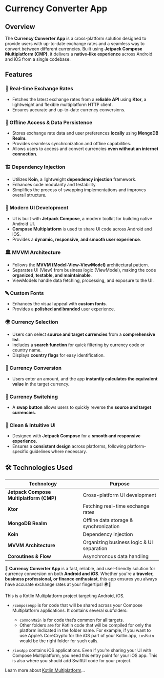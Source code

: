 # Currency Converter App

## Overview
The **Currency Converter App** is a cross-platform solution designed to provide users with up-to-date exchange rates and a seamless way to convert between different currencies. Built using **Jetpack Compose Multiplatform (CMP)**, it delivers a **native-like experience** across Android and iOS from a single codebase.

## Features

### 🔄 Real-time Exchange Rates
- Fetches the latest exchange rates from a **reliable API** using **Ktor**, a lightweight and flexible multiplatform HTTP client.
- Ensures accurate and up-to-date currency conversions.

### 📶 Offline Access & Data Persistence
- Stores exchange rate data and user preferences **locally** using **MongoDB Realm**.
- Provides seamless synchronization and offline capabilities.
- Allows users to access and convert currencies **even without an internet connection**.

### 🏗️ Dependency Injection
- Utilizes **Koin**, a lightweight **dependency injection** framework.
- Enhances code modularity and testability.
- Simplifies the process of swapping implementations and improves overall structure.

### 🎨 Modern UI Development
- UI is built with **Jetpack Compose**, a modern toolkit for building native Android UI.
- **Compose Multiplatform** is used to share UI code across Android and iOS.
- Provides a **dynamic, responsive, and smooth user experience**.

### 🏛️ MVVM Architecture
- Follows the **MVVM (Model-View-ViewModel)** architectural pattern.
- Separates UI (View) from business logic (ViewModel), making the code **organized, testable, and maintainable**.
- ViewModels handle data fetching, processing, and exposure to the UI.

### 🔤 Custom Fonts
- Enhances the visual appeal with **custom fonts**.
- Provides a **polished and branded** user experience.

### 🌍 Currency Selection
- Users can select **source and target currencies** from a **comprehensive list**.
- Includes a **search function** for quick filtering by currency code or country name.
- Displays **country flags** for easy identification.

### 💱 Currency Conversion
- Users enter an amount, and the app **instantly calculates the equivalent value** in the target currency.

### 🔁 Currency Switching
- A **swap button** allows users to quickly reverse the **source and target currencies**.

### 🎯 Clean & Intuitive UI
- Designed with **Jetpack Compose** for a **smooth and responsive experience**.
- Ensures a **consistent design** across platforms, following platform-specific guidelines where necessary.

## 🛠️ Technologies Used

| Technology | Purpose |
|------------|---------|
| **Jetpack Compose Multiplatform (CMP)** | Cross-platform UI development |
| **Ktor** | Fetching real-time exchange rates |
| **MongoDB Realm** | Offline data storage & synchronization |
| **Koin** | Dependency injection |
| **MVVM Architecture** | Organizing business logic & UI separation |
| **Coroutines & Flow** | Asynchronous data handling |

🚀 **Currency Converter App** is a fast, reliable, and user-friendly solution for currency conversion on both **Android and iOS**. Whether you're a **traveler, business professional, or finance enthusiast**, this app ensures you always have accurate exchange rates at your fingertips! 🌍💱


This is a Kotlin Multiplatform project targeting Android, iOS.

* `/composeApp` is for code that will be shared across your Compose Multiplatform applications.
  It contains several subfolders:
  - `commonMain` is for code that’s common for all targets.
  - Other folders are for Kotlin code that will be compiled for only the platform indicated in the folder name.
    For example, if you want to use Apple’s CoreCrypto for the iOS part of your Kotlin app,
    `iosMain` would be the right folder for such calls.

* `/iosApp` contains iOS applications. Even if you’re sharing your UI with Compose Multiplatform, 
  you need this entry point for your iOS app. This is also where you should add SwiftUI code for your project.


Learn more about [Kotlin Multiplatform](https://www.jetbrains.com/help/kotlin-multiplatform-dev/get-started.html)…
